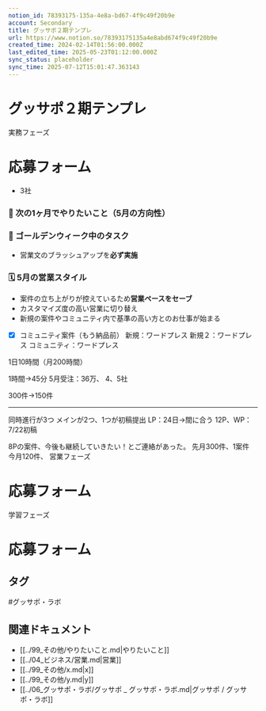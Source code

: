 ```yaml
---
notion_id: 78393175-135a-4e8a-bd67-4f9c49f20b9e
account: Secondary
title: グッサポ２期テンプレ
url: https://www.notion.so/78393175135a4e8abd674f9c49f20b9e
created_time: 2024-02-14T01:56:00.000Z
last_edited_time: 2025-05-23T01:12:00.000Z
sync_status: placeholder
sync_time: 2025-07-12T15:01:47.363143
---
```

# グッサポ２期テンプレ

実務フェーズ
  # 応募フォーム
  
  - 3社
  ### 🔭 次の1ヶ月でやりたいこと（5月の方向性）
  ### 🔧 ゴールデンウィーク中のタスク
  - 営業文のブラッシュアップを**必ず実施**
  ### 🗓 5月の営業スタイル
  - 案件の立ち上がりが控えているため**営業ペースをセーブ**
  - カスタマイズ度の高い営業に切り替え
  - 新規の案件やコミュニティ内で基準の高い方とのお仕事が始まる
  
  
  - [x] コミュニティ案件（もう納品前）
  新規：ワードプレス
  新規２：ワードプレス
  コミュニティ：ワードプレス
  
  1日10時間（月200時間）
  
  1時間→45分
  5月受注：36万、
  4、5社
  
  300件→150件
  
  
  ---
  同時進行が3つ
  メインが2つ、1つが初稿提出
  LP：24日→間に合う
  12P、WP：7/22初稿
  
  8Pの案件、今後も継続していきたい！とご連絡があった。
  先月300件、1案件
  今月120件、
営業フェーズ
  # 応募フォーム
  
学習フェーズ
  # 応募フォーム
  

## タグ

#グッサポ・ラボ 

## 関連ドキュメント

- [[../99_その他/やりたいこと.md|やりたいこと]]
- [[../04_ビジネス/営業.md|営業]]
- [[../99_その他/x.md|x]]
- [[../99_その他/y.md|y]]
- [[../06_グッサポ・ラボ/グッサポ _ グッサポ・ラボ.md|グッサポ / グッサポ・ラボ]]

